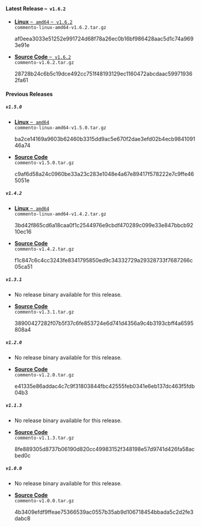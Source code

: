 #### Latest Release &ndash;&nbsp; `v1.6.2`

 - [**Linux** &ndash;&nbsp; `amd64` &ndash;&nbsp; `v1.6.2`](https://commento-release.s3.amazonaws.com/commento-linux-amd64-v1.6.2.tar.gz)  
   `commento-linux-amd64-v1.6.2.tar.gz`  
   <p class="sha">af0eea3033e51252e991724d68f78a26ec0b16bf986428aac5d1c74a9693e91e</p>

 - [**Source Code** &ndash;&nbsp; `v1.6.2`](https://gitlab.com/commento/commento/-/archive/v1.6.2/commento-v1.6.2.tar.gz)  
   `commento-v1.6.2.tar.gz`  
   <p class="sha">28728b24c6b5c19dce492cc751f48193129ec1160472abcdaac599719362fa61</p>

#### Previous Releases

##### `v1.5.0`

 - [**Linux** &ndash;&nbsp; `amd64`](https://commento-release.s3.amazonaws.com/commento-linux-amd64-v1.5.0.tar.gz)  
   `commento-linux-amd64-v1.5.0.tar.gz`  
   <p class="sha">ba2ce14169a9603b62460b3315dd9ac5e670f2dae3efd02b4ecb984109146a74</p>

 - [**Source Code**](https://gitlab.com/commento/commento/-/archive/v1.5.0/commento-v1.5.0.tar.gz)  
   `commento-v1.5.0.tar.gz`  
   <p class="sha">c9af6d58a24c0960be33a23c283e1048e4a67e89417f578222e7c9ffe465051e</p>

##### `v1.4.2`

 - [**Linux** &ndash;&nbsp; `amd64`](https://commento-release.s3.amazonaws.com/commento-linux-amd64-v1.4.2.tar.gz)  
   `commento-linux-amd64-v1.4.2.tar.gz`  
   <p class="sha">3bd42f865cd6a18caa0f1c2544976e9cbdf470289c099e33e847bbcb9210ec16</p>

 - [**Source Code**](https://gitlab.com/commento/commento/-/archive/v1.4.2/commento-v1.4.2.tar.gz)  
   `commento-v1.4.2.tar.gz`  
   <p class="sha">f1c847c6c4cc3243fe8341795850ed9c34332729a29328733f7687266c05ca51</p>

##### `v1.3.1`

 - No release binary available for this release.

 - [**Source Code**](https://gitlab.com/commento/commento/-/archive/v1.3.1/commento-v1.3.1.tar.gz)  
   `commento-v1.3.1.tar.gz`  
   <p class="sha">38900427282f07b5f37c6fe853724e6d741d4356a9c4b3193cbff4a6595808a4</p>

##### `v1.2.0`

 - No release binary available for this release.

 - [**Source Code**](https://gitlab.com/commento/commento/-/archive/v1.2.0/commento-v1.2.0.tar.gz)  
   `commento-v1.2.0.tar.gz`  
   <p class="sha">e41335e86addac4c7c9f31803844fbc42555feb0341e6eb137dc463f5fdb04b3</p>

##### `v1.1.3`

 - No release binary available for this release.

 - [**Source Code**](https://gitlab.com/commento/commento/-/archive/v1.1.3/commento-v1.1.3.tar.gz)  
   `commento-v1.1.3.tar.gz`  
   <p class="sha">8fe889305d8737b06190d820cc49983152f348198e57d9741d426fa58acbed0c</p>

##### `v1.0.0`

 - No release binary available for this release.

 - [**Source Code**](https://gitlab.com/commento/commento/-/archive/v1.0.0/commento-v1.0.0.tar.gz)  
   `commento-v1.0.0.tar.gz`  
   <p class="sha">4b3409efdf9ffeae75366539ac0557b35ab9d106718454bbada5c2d2fe3dabc8</p>

